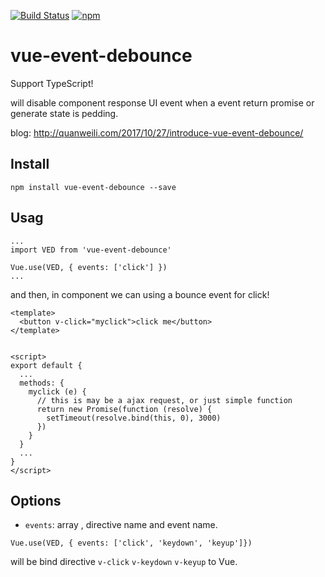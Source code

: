 [![Build Status](https://travis-ci.org/Qquanwei/vue-event-debounce.svg?branch=master)](https://travis-ci.org/Qquanwei/vue-event-debounce)
[![npm](https://img.shields.io/npm/v/vue-event-debounce.svg)](https://www.npmjs.com/package/vue-event-debounce)

# vue-event-debounce

Support TypeScript!

will disable component response UI event when a event return promise or generate state is pedding.

blog: http://quanweili.com/2017/10/27/introduce-vue-event-debounce/

## Install

`npm install vue-event-debounce --save`

## Usag

```
...
import VED from 'vue-event-debounce'

Vue.use(VED, { events: ['click'] })
...
```

and then, in component we can using a bounce event for click!

```
<template>
  <button v-click="myclick">click me</button>
</template>


<script>
export default {
  ...
  methods: {
    myclick (e) {
      // this is may be a ajax request, or just simple function
      return new Promise(function (resolve) {
        setTimeout(resolve.bind(this, 0), 3000)
      })
    }
  }
  ...
}
</script>
```


## Options

* `events`: array , directive name and event name.

`Vue.use(VED, { events: ['click', 'keydown', 'keyup']})`

will be bind directive `v-click` `v-keydown` `v-keyup` to Vue.
